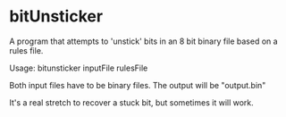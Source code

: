 # bitUnsticker
A program that attempts to 'unstick' bits in an 8 bit binary file based on a rules file.

Usage: bitunsticker inputFile rulesFile

Both input files have to be binary files. The output will be "output.bin"

It's a real stretch to recover a stuck bit, but sometimes it will work.
